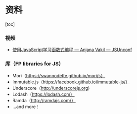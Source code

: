 # 资料

[toc]

### 视频

- [使用JavaScript学习函数式编程 — Anjana Vakil — JSUnconf](https://www.youtube.com/watch?v=e-5obm1G_FY)



### 库（FP libraries for JS）

- Mori（https://swannodette.github.io/mori/s）
- Immutable.js（https://facebook.github.io/immutable-js/）
- Underscore（http://underscorejs.org)
- Lodash（https://lodash.com）
- Ramda（http://ramdajs.com/）
- ...and more！

